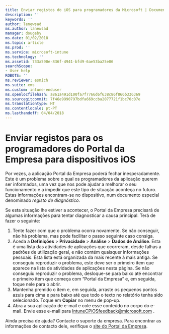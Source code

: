 ```yaml
---
title: Enviar registos do iOS para programadores da Microsoft | Documentos da Microsoft
description: ''
keywords: ''
author: lenewsad
ms.author: lanewsad
manager: dougeby
ms.date: 01/02/2018
ms.topic: article
ms.prod: ''
ms.service: microsoft-intune
ms.technology: ''
ms.assetid: 733a590e-836f-4941-bfd9-6ae53ba25e06
searchScope:
- User help
ROBOTS: ''
ms.reviewer: esmich
ms.suite: ems
ms.custom: intune-enduser
ms.openlocfilehash: a861a491d100fa7f7766d6f638c86f866b336369
ms.sourcegitcommit: 7f46e9990797bdfa669ccba2077721f1bc70c07e
ms.translationtype: HT
ms.contentlocale: pt-PT
ms.lasthandoff: 04/04/2018
---
```

# <a name="send-logs-to-the-company-portal-developers-for-ios-devices"></a>Enviar registos para os programadores do Portal da Empresa para dispositivos iOS

Por vezes, a aplicação Portal da Empresa poderá fechar inesperadamente. Este é um problema sobre o qual os programadores da aplicação querem ser informados, uma vez que nos pode ajudar a melhorar o seu funcionamento e a impedir que este tipo de situação aconteça no futuro. Estas informações encontram-se no dispositivo, num documento especial denominado _registo de diagnóstico_.

Se esta situação lhe estiver a acontecer, o Portal da Empresa precisará de algumas informações para tentar diagnosticar a causa principal. Terá de fazer o seguinte:

1.  Tente fazer com que o problema ocorra novamente. Se não conseguir, não há problema, mas pode facilitar o passo seguinte caso consiga.
2.  Aceda a __Definições__ > __Privacidade__ > __Análise__ > __Dados de Análise__. Esta é uma lista das atividades de aplicações que ocorreram, desde falhas a padrões de utilização geral, e não contém quaisquer informações pessoais. Esta lista está organizada da mais recente à mais antiga. Se conseguiu reproduzir o problema, este deve ser o primeiro item que aparece na lista de atividades de aplicações nesta página. Se não conseguiu reproduzir o problema, desloque-se para baixo até encontrar o primeiro item que começa com “Portal da Empresa” e, em seguida, toque nele para o abrir.
3.  Mantenha premido o item e, em seguida, arraste os pequenos pontos azuis para cima e para baixo até que todo o texto no relatório tenha sido selecionado. Toque em __Copiar__ no menu de pop-up.
4.  Abra a sua aplicação de e-mail e cole esse conteúdo no corpo do e-mail. Envie esse e-mail para <a href="mailto:IntuneCPiOSfeedback@microsoft.com?subject=My Company Portal App Closed Unexpectedly&body=Press and hold, then paste your copied Company Portal app logs here."> IntuneCPiOSfeedback@microsoft.com </a>.

Ainda precisa de ajuda? Contacte o suporte da empresa. Para encontrar as informações de contacto dele, verifique o [site do Portal da Empresa](https://portal.manage.microsoft.com#HelpDeskDialog).
